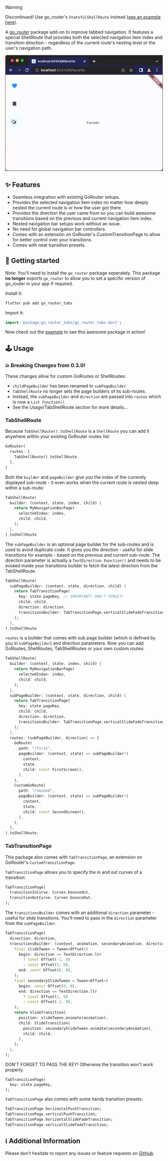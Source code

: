 > [!WARNING]
> Discontinued! Use go_router's `StatefulShellRoute` instead ([see an example here](https://github.com/flutter/packages/blob/main/packages/go_router/example/lib/stateful_shell_route.dart)).

A [go_router](https://pub.dev/packages/go_router) package add-on to improve tabbed navigation. It features a special ShellRoute that provides both the selected navigation item index and transition direction - regardless of the current route's nesting level or the user's navigation path.

![An animation of a web app navigating between tabs using this package.](https://raw.githubusercontent.com/JakesMD/flutter_go_router_tabs/main/screenshots/preview.gif)

## :sparkles: Features
* Seamless integration with existing GoRouter setups.
* Provides the selected navigation item index no matter how deeply nested the current route is or how the user got there.
* Provides the direction the user came from so you can build awesome transitions based on the previous and current navigation item index.
* Nested navigation bar setups work without an issue.
* No need for global navigation bar controllers.
* Comes with an extension on GoRouter's CustomTransitionPage to allow for better control over your transitions.
* Comes with neat transition presets.

## :rocket: Getting started
Note: You'll need to install the `go_router` package seperately. This package **no longer** exports `go_router` to allow you to set a specific version of go_router in your app if required.

Install it:
``` dart
flutter pub add go_router_tabs
```

Import it:
``` dart
import 'package:go_router_tabs/go_router_tabs.dart';
```

Now check out the [example](https://github.com/JakesMD/flutter_go_router_tabs/tree/main/example) to see this awesome package in action!


## :joystick: Usage
### :boom: Breaking Changes from 0.3.0!
These changes allow for custom GoRoutes or ShellRoutes:
* `childPageBuilder` has been renamed to `subPageBuilder`.
* `TabShellRoute` no longer sets the page builders of its sub-routes.
* Instead, the `subPageBuilder` and `direction` are passed into `routes` which is now a `List Function()`.
* See the Usage/TabShellRoute section for more details...

### TabShellRoute
Because `TabShellRoute().toShellRoute` is a `ShellRoute` you can add it anywhere within your existing GoRouter routes list:
``` dart
GoRouter(
  routes: [
    TabShellRoute().toShellRoute,
  ],
)
```

Both the `builder` and `pageBuilder` give you the index of the currently displayed sub-route - it even works when the current route is nested deep within a sub-route:
``` dart
TabShellRoute(
  builder: (context, state, index, child) {
    return MyNavigationBarPage(
      selectedIndex: index,
      child: child,
    );
  },
).toShellRoute
```

The `subPageBuilder` is an optional page builder for the sub-routes and is used to avoid duplicate code. It gives you the direction - useful for slide transitions for example - based on the previous and current sub-route. The direction parameter is actually a `TextDirection Function()` and needs to be evoked inside your transitions builder to fetch the latest direction from the TabShellRoute.
``` dart
TabShellRoute(
  subPageBuilder: (context, state, direction, child) {
    return TabTransitionPage(
      key: state.pageKey, // IMPORTANT! DON'T FORGET!
      child: child,
      direction: direction,
      transitionsBuilder: TabTransitionPage.verticalSlideFadeTransition,
    );
  },
).toShellRoute
```

`routes` is a builder that comes with sub page builder (which is defined by you in `subPageBuilder`) and direction parameters. Now you can add GoRoutes, ShellRoutes, TabShellRoutes or your own custom routes:
```dart
TabShellRoute(
  builder: (context, state, index, child) {
    return MyNavigationBarPage(
      selectedIndex: index,
      child: child,
    );
  },
  subPageBuilder: (context, state, direction, child) {
    return TabTransitionPage(
      key: state.pageKey,
      child: child,
      direction: direction,
      transitionsBuilder: TabTransitionPage.verticalSlideFadeTransition,
    );
  },
  routes: (subPageBuilder, direction) => [
    GoRoute(
      path: "/first",
      pageBuilder: (context, state) => subPageBuilder!(
        context,
        state,
        child: const FirstScreen(),
      ),
    ),
    CustomGoRoute(
      path: "/second",
      pageBuilder: (context, state) => subPageBuilder!(
        context,
        state,
        child: const SecondScreen(),
      ),
    ),
  ],
).toShellRoute,
```

### TabTransitionPage
This package also comes with `TabTransitionPage`, an extension on GoRouter's `CustomTransitionPage`.

`TabTransitionPage` allows you to specify the in and out curves of a transition:
``` dart
TabTransitionPage(
  transitionInCurve: Curves.bounceOut,
  transitionOutCurve: Curves.bounceOut,
);
```

The `transitionsBuilder` comes with an additional `direction` parameter - useful for slide transitions. You'll need to pass in the `direction` parameter from the `subPageBuilder`.
``` dart
TabTransitionPage(
  direction: direction,
  transitionsBuilder: (context, animation, secondaryAnimation, direction, child) {
    final slideTween = Tween<Offset>(
      begin: direction == TextDirection.ltr
        ? const Offset(-1, 0)
        : const Offset(1, 0),
      end: const Offset(0, 0),
    );
    final secondarySlideTween = Tween<Offset>(
      begin: const Offset(0, 0),
      end: direction == TextDirection.ltr
        ? const Offset(1, 0)
        : const Offset(-1, 0),
    );
    return SlideTransition(
      position: slideTween.animate(animation),
      child: SlideTransition(
        position: secondarySlideTween.animate(secondaryAnimation),
        child: child,
      ),
    );
  },
);
```

DON'T FORGET TO PASS THE KEY! Otherwise the transition won't work properly.
```
TabTransitionPage(
  key: state.pageKey,
);
```

`TabTransitionPage` also comes with some handy transition presets:
``` dart
TabTransitionPage.horizontalPushTransition;
TabTransitionPage.verticalPushTransition;
TabTransitionPage.horizontalSlideFadeTransition;
TabTransitionPage.verticalSlideFadeTransition;
```

## :information_source: Additional Information
Please don't hesitate to report any issues or feature requests on [GitHub](https://github.com/JakesMD/flutter_go_router_tabs/issues).